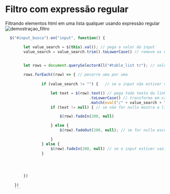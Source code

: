 # Filtro com expressão regular
Filtrando elementos html em uma lista qualquer usando expressão regular
![demostraçao_filtro](https://user-images.githubusercontent.com/9409514/76483175-147b8c80-63f5-11ea-84dd-4830ed351e94.gif)

```javascript
  $("#input_busca").on("input", function() {

        let value_search = $(this).val(); // pega o valor do input
        value_search = value_search.trim().toLowerCase() // remove os espaços(trim) e coloca todos os caracteres em caixa baixa(toLowerCase)

     
        let rows = document.querySelectorAll("#table_list tr"); // seleciona todas as linhas da tabela

        rows.forEach((row) => { // pecorre uma por uma 
         
                if (value_search != "") {   // se o input não estiver vazio				

                    let text = $(row).text() // pega todo texto da linha(tr)
                                     .toLowerCase() // transforma em caixa baixa                                    
                                     .match(eval("/" + value_search + "/")); // usa uma expresão regular para saber se o conjunto de caracteres do input contem no texto da linha atual
                    if (text != null) { // se não for nullo mostra a linha			

                        $(row).fadeIn(200, null)

                    } else {
                        $(row).fadeOut(200, null); // se for nullo esconde a linha

                    }
                } else {
                    $(row).fadeIn(200, null) // se o input estiver vazio mostra tudo novamente				
                }




        })
    
    })
    ```
    
